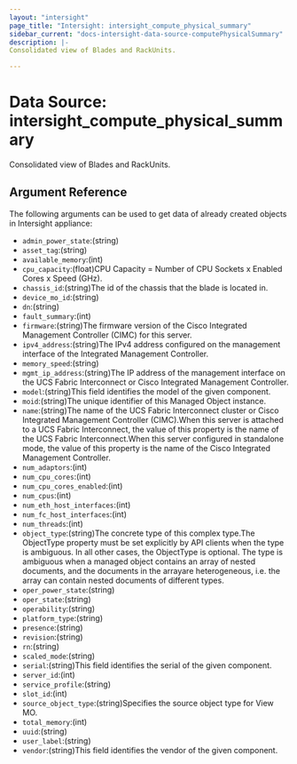 ```yaml
---
layout: "intersight"
page_title: "Intersight: intersight_compute_physical_summary"
sidebar_current: "docs-intersight-data-source-computePhysicalSummary"
description: |-
Consolidated view of Blades and RackUnits.

---
```


# Data Source: intersight_compute_physical_summary
Consolidated view of Blades and RackUnits.

## Argument Reference
The following arguments can be used to get data of already created objects in Intersight appliance:
* `admin_power_state`:(string)
* `asset_tag`:(string)
* `available_memory`:(int)
* `cpu_capacity`:(float)CPU Capacity = Number of CPU Sockets x Enabled Cores x Speed (GHz).
* `chassis_id`:(string)The id of the chassis that the blade is located in.
* `device_mo_id`:(string)
* `dn`:(string)
* `fault_summary`:(int)
* `firmware`:(string)The firmware version of the Cisco Integrated Management Controller (CIMC) for this server.
* `ipv4_address`:(string)The IPv4 address configured on the management interface of the Integrated Management Controller.
* `memory_speed`:(string)
* `mgmt_ip_address`:(string)The IP address of the management interface on the UCS Fabric Interconnect or Cisco Integrated Management Controller.
* `model`:(string)This field identifies the model of the given component.
* `moid`:(string)The unique identifier of this Managed Object instance.
* `name`:(string)The name of the UCS Fabric Interconnect cluster or Cisco Integrated Management Controller (CIMC).When this server is attached to a UCS Fabric Interconnect, the value of this property is the name of the UCS Fabric Interconnect.When this server configured in standalone mode, the value of this property is the name of the Cisco Integrated Management Controller.
* `num_adaptors`:(int)
* `num_cpu_cores`:(int)
* `num_cpu_cores_enabled`:(int)
* `num_cpus`:(int)
* `num_eth_host_interfaces`:(int)
* `num_fc_host_interfaces`:(int)
* `num_threads`:(int)
* `object_type`:(string)The concrete type of this complex type.The ObjectType property must be set explicitly by API clients when the type is ambiguous. In all other cases, the ObjectType is optional. The type is ambiguous when a managed object contains an array of nested documents, and the documents in the arrayare heterogeneous, i.e. the array can contain nested documents of different types.
* `oper_power_state`:(string)
* `oper_state`:(string)
* `operability`:(string)
* `platform_type`:(string)
* `presence`:(string)
* `revision`:(string)
* `rn`:(string)
* `scaled_mode`:(string)
* `serial`:(string)This field identifies the serial of the given component.
* `server_id`:(int)
* `service_profile`:(string)
* `slot_id`:(int)
* `source_object_type`:(string)Specifies the source object type for View MO.
* `total_memory`:(int)
* `uuid`:(string)
* `user_label`:(string)
* `vendor`:(string)This field identifies the vendor of the given component.

